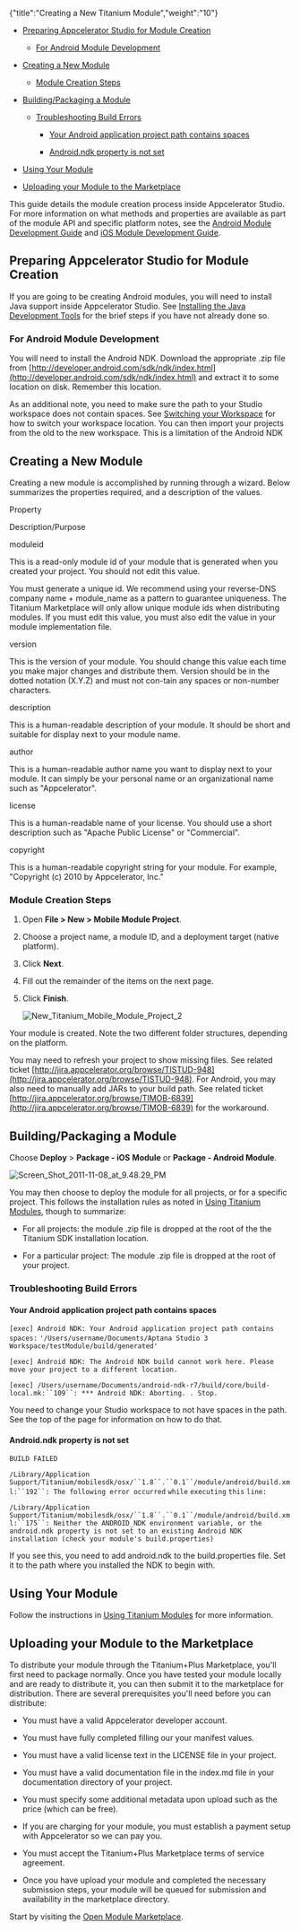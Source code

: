 {"title":"Creating a New Titanium Module","weight":"10"} 

*   [Preparing Appcelerator Studio for Module Creation](#PreparingAppceleratorStudioforModuleCreation)
    
    *   [For Android Module Development](#ForAndroidModuleDevelopment)
        
*   [Creating a New Module](#CreatingaNewModule)
    
    *   [Module Creation Steps](#ModuleCreationSteps)
        
*   [Building/Packaging a Module](#Building/PackagingaModule)
    
    *   [Troubleshooting Build Errors](#TroubleshootingBuildErrors)
        
        *   [Your Android application project path contains spaces](#YourAndroidapplicationprojectpathcontainsspaces)
            
        *   [Android.ndk property is not set](#Android.ndkpropertyisnotset)
            
*   [Using Your Module](#UsingYourModule)
    
*   [Uploading your Module to the Marketplace](#UploadingyourModuletotheMarketplace)
    

This guide details the module creation process inside Appcelerator Studio. For more information on what methods and properties are available as part of the module API and specific platform notes, see the [Android Module Development Guide](/docs/appc/Titanium_SDK/Titanium_SDK_How-tos/Extending_Titanium_Mobile/Android_Module_Development_Guide/) and [iOS Module Development Guide](/docs/appc/Titanium_SDK/Titanium_SDK_How-tos/Extending_Titanium_Mobile/iOS_Module_Development_Guide/).

## Preparing Appcelerator Studio for Module Creation

If you are going to be creating Android modules, you will need to install Java support inside Appcelerator Studio. See [Installing the Java Development Tools](/docs/appc/Axway_Appcelerator_Studio/Axway_Appcelerator_Studio_Getting_Started/Installing_the_Java_Development_Tools/) for the brief steps if you have not already done so.

### For Android Module Development

You will need to install the Android NDK. Download the appropriate .zip file from [http://developer.android.com/sdk/ndk/index.html](http://developer.android.com/sdk/ndk/index.html) and extract it to some location on disk. Remember this location.

As an additional note, you need to make sure the path to your Studio workspace does not contain spaces. See [Switching your Workspace](/docs/appc/Axway_Appcelerator_Studio/Axway_Appcelerator_Studio_Guide/Basic_Concepts/Switching_your_Workspace/) for how to switch your workspace location. You can then import your projects from the old to the new workspace. This is a limitation of the Android NDK

## Creating a New Module

Creating a new module is accomplished by running through a wizard. Below summarizes the properties required, and a description of the values.

Property

Description/Purpose

moduleid

This is a read-only module id of your module that is generated when you created your project. You should not edit this value.

You must generate a unique id. We recommend using your reverse-DNS company name + module\_name as a pattern to guarantee uniqueness. The Titanium Marketplace will only allow unique module ids when distributing modules. If you must edit this value, you must also edit the value in your module implementation file.

version

This is the version of your module. You should change this value each time you make major changes and distribute them. Version should be in the dotted notation (X.Y.Z) and must not con-tain any spaces or non-number characters.

description

This is a human-readable description of your module. It should be short and suitable for display next to your module name.

author

This is a human-readable author name you want to display next to your module. It can simply be your personal name or an organizational name such as "Appcelerator".

license

This is a human-readable name of your license. You should use a short description such as "Apache Public License" or "Commercial".

copyright

This is a human-readable copyright string for your module. For example, "Copyright (c) 2010 by Appcelerator, Inc."

### Module Creation Steps

1.  Open **File > New > Mobile Module Project**.
    
2.  Choose a project name, a module ID, and a deployment target (native platform).
    
3.  Click **Next**.
    
4.  Fill out the remainder of the items on the next page.
    
5.  Click **Finish**.
    
    ![New_Titanium_Mobile_Module_Project_2](/Images/appc/download/attachments/30083142/New_Titanium_Mobile_Module_Project_2.png)

Your module is created. Note the two different folder structures, depending on the platform.

You may need to refresh your project to show missing files. See related ticket [http://jira.appcelerator.org/browse/TISTUD-948](http://jira.appcelerator.org/browse/TISTUD-948). For Android, you may also need to manually add JARs to your build path. See related ticket [http://jira.appcelerator.org/browse/TIMOB-6839](http://jira.appcelerator.org/browse/TIMOB-6839) for the workaround.

## Building/Packaging a Module

Choose **Deploy** > **Package - iOS** **Module** or **Package - Android Module**.

![Screen_Shot_2011-11-08_at_9.48.29_PM](/Images/appc/download/attachments/30083142/Screen_Shot_2011-11-08_at_9.48.29_PM.png)

You may then choose to deploy the module for all projects, or for a specific project. This follows the installation rules as noted in [Using Titanium Modules](/docs/appc/Axway_Appcelerator_Studio/Axway_Appcelerator_Studio_Guide/Titanium_Development/Titanium_Modules/Using_Titanium_Modules/), though to summarize:

*   For all projects: the module .zip file is dropped at the root of the the Titanium SDK installation location.
    
*   For a particular project: The module .zip file is dropped at the root of your project.
    

### Troubleshooting Build Errors

#### Your Android application project path contains spaces

`[exec] Android NDK: Your Android application project path contains spaces:` `'/Users/username/Documents/Aptana Studio 3 Workspace/testModule/build/generated'`

`[exec] Android NDK: The Android NDK build cannot work here. Please move your project to a different location.`

`[exec] /Users/username/Documents/android-ndk-r7/build/core/build-local.mk:``109``: *** Android NDK: Aborting. . Stop.`

You need to change your Studio workspace to not have spaces in the path. See the top of the page for information on how to do that.

#### Android.ndk property is not set

`BUILD FAILED`

`/Library/Application Support/Titanium/mobilesdk/osx/``1.8``.``0.1``/module/android/build.xml:``192``: The following error occurred` `while` `executing` `this` `line:`

`/Library/Application Support/Titanium/mobilesdk/osx/``1.8``.``0.1``/module/android/build.xml:``175``: Neither the ANDROID_NDK environment variable, or the android.ndk property is not set to an existing Android NDK installation (check your module's build.properties)`

If you see this, you need to add android.ndk to the build.properties file. Set it to the path where you installed the NDK to begin with.

## Using Your Module

Follow the instructions in [Using Titanium Modules](/docs/appc/Axway_Appcelerator_Studio/Axway_Appcelerator_Studio_Guide/Titanium_Development/Titanium_Modules/Using_Titanium_Modules/) for more information.

## Uploading your Module to the Marketplace

To distribute your module through the Titanium+Plus Marketplace, you'll first need to package normally. Once you have tested your module locally and are ready to distribute it, you can then submit it to the marketplace for distribution. There are several prerequisites you'll need before you can distribute:

*   You must have a valid Appcelerator developer account.
    
*   You must have fully completed filling our your manifest values.
    
*   You must have a valid license text in the LICENSE file in your project.
    
*   You must have a valid documentation file in the index.md file in your documentation directory of your project.
    
*   You must specify some additional metadata upon upload such as the price (which can be free).
    
*   If you are charging for your module, you must establish a payment setup with Appcelerator so we can pay you.
    
*   You must accept the Titanium+Plus Marketplace terms of service agreement.
    
*   Once you have upload your module and completed the necessary submission steps, your module will be queued for submission and availability in the marketplace directory.
    

Start by visiting the [Open Module Marketplace](https://marketplace.appcelerator.com).
